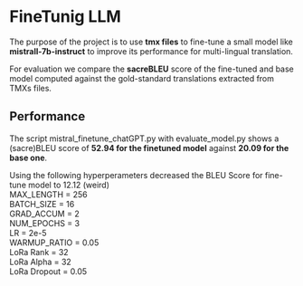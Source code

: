 # FineTunig LLM
The purpose of the project is to use **tmx files** to fine-tune a small model like **mistrall-7b-instruct**
to improve its performance for multi-lingual translation.

For evaluation we compare the **sacreBLEU** score of the fine-tuned and base model computed
against the gold-standard translations extracted from TMXs files.

## Performance
The script mistral_finetune_chatGPT.py with evaluate_model.py 
shows a (sacre)BLEU score of **52.94 for the finetuned model** against **20.09 for the base one**.

Using the following hyperperameters decreased the BLEU Score for fine-tune model to 12.12 (weird)\
MAX_LENGTH   = 256\
BATCH_SIZE   = 16\
GRAD_ACCUM   = 2\
NUM_EPOCHS   = 3\
LR           = 2e-5\
WARMUP_RATIO = 0.05\
LoRa Rank = 32\
LoRa Alpha = 32\
LoRa Dropout = 0.05